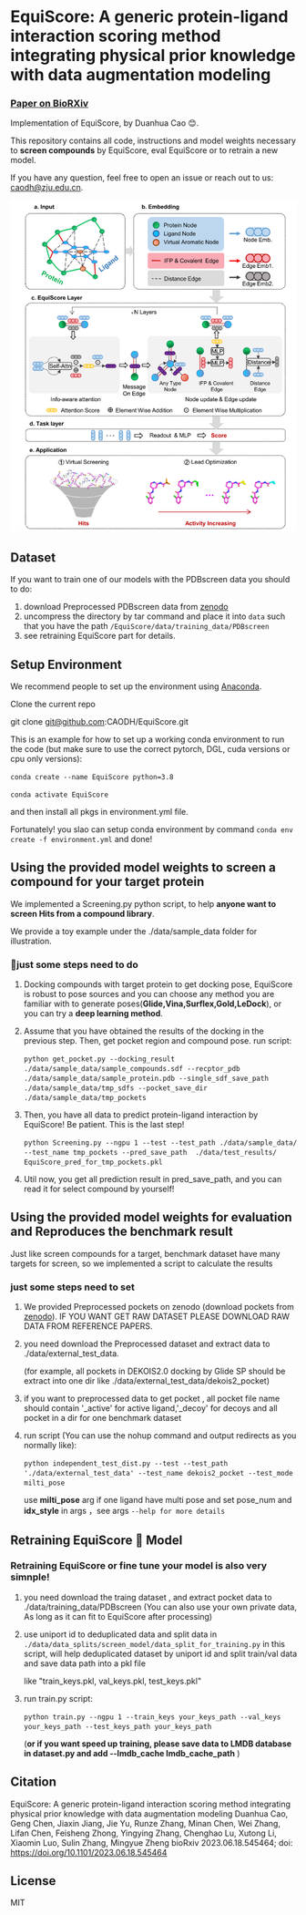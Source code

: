 # EquiScore: A generic protein-ligand interaction scoring method integrating physical prior knowledge with data augmentation modeling

### [Paper on BioRXiv](https://www.biorxiv.org/content/10.1101/2023.06.18.545464v2)

Implementation of EquiScore, by Duanhua Cao 😊.

This repository contains all code, instructions and model weights necessary to **screen compounds** by EquiScore, eval EquiScore or to retrain a new model.

If you have any question, feel free to open an issue or reach out to us: [caodh@zju.edu.cn](caodh@zju.edu.cn).

![Alt Text](./figs/model_framework.png)

## Dataset

If you want to train one of our models with the PDBscreen data you should to do:

1. download Preprocessed PDBscreen data from [zenodo](https://doi.org/10.5281/zenodo.8049380)
2. uncompress the directory by tar command and place it into `data` such that you have the path `/EquiScore/data/training_data/PDBscreen`
3. see retraining EquiScore part for details.

## Setup Environment

We recommend people to set up the environment using [Anaconda](https://docs.anaconda.com/anaconda/install/index.html).

   Clone the current repo

   git clone git@github.com:CAODH/EquiScore.git

This is an example for how to set up a working conda environment to run the code (but make sure to use the correct pytorch, DGL, cuda versions or cpu only versions):

   `conda create --name EquiScore python=3.8`

   `conda activate EquiScore`

   and then install all pkgs in environment.yml file.

Fortunately! you slao can setup conda environment by command `conda env create -f environment.yml` and done!

## **Using the provided model weights to screen a compound for your target protein**

   We implemented a Screening.py python script, to help **anyone want to screen Hits from a compound library**.

   We provide a toy example under the ./data/sample_data folder for illustration.

### **🚀just some steps need to do**

1. Docking compounds with target protein to get docking pose, EquiScore is robust to pose sources and you can choose any method you are familiar with to generate poses(**Glide,Vina,Surflex,Gold,LeDock**), or you can try a **deep learning method**.
2. Assume that you have obtained the results of the docking in the previous step. Then, get pocket region and compound pose.
   run script:

   `python get_pocket.py --docking_result ./data/sample_data/sample_compounds.sdf --recptor_pdb ./data/sample_data/sample_protein.pdb --single_sdf_save_path ./data/sample_data/tmp_sdfs --pocket_save_dir ./data/sample_data/tmp_pockets`
3. Then, you have all data to predict protein-ligand interaction by EquiScore! Be patient. This is the last step!

   `python Screening.py --ngpu 1 --test --test_path ./data/sample_data/ --test_name tmp_pockets --pred_save_path  ./data/test_results/       EquiScore_pred_for_tmp_pockets.pkl`
4. Util now, you get all prediction result in pred_save_path, and you can read it for select compound by yourself!

## **Using the provided model weights for evaluation and Reproduces the benchmark result**

   Just like screen compounds for a target, benchmark dataset have many targets for screen, so we implemented a script to calculate the results

### **just some steps need to set**

1. We provided Preprocessed pockets on zenodo (download pockets from [zenodo](https://doi.org/10.5281/zenodo.8047224)). IF YOU WANT GET RAW DATASET PLEASE DOWNLOAD RAW DATA FROM REFERENCE PAPERS.
2. you need download the Preprocessed dataset and extract data to ./data/external_test_data.

   (for example, all pockets in DEKOIS2.0 docking by Glide SP should be extract into one dir like ./data/external_test_data/dekois2_pocket)
3. if you want to preprocessed data to get pocket , all pocket file name should contain '_active' for active ligand,'_decoy' for decoys and  all pocket in a dir for one benchmark dataset
4. run script (You can use the nohup command and output redirects as you normally like):

   `python independent_test_dist.py --test --test_path './data/external_test_data' --test_name dekois2_pocket --test_mode milti_pose`

   use **milti_pose** arg if one ligand have multi pose and set pose_num and **idx_style** in args ，see args `--help for more details`

## **Retraining EquiScore 🤖 Model**

### **Retraining EquiScore or fine tune your model is also very simnple!**

1. you need download the traing dataset , and extract pocket data to ./data/training_data/PDBscreen
   (You can also use your own private data, As long as it can fit to EquiScore after processing)
2. use uniport id to deduplicated data and split data in `./data/data_splits/screen_model/data_split_for_training.py`
   in this script, will help deduplicated dataset by uniport id and split train/val data and save data path into a pkl file

   like "train_keys.pkl, val_keys.pkl, test_keys.pkl"
3. run train.py script:

   `python train.py --ngpu 1 --train_keys your_keys_path --val_keys your_keys_path --test_keys_path your_keys_path`

   (**or if you want speed up training, please save data to LMDB database in dataset.py and add --lmdb_cache lmdb_cache_path** )

## Citation

   EquiScore: A generic protein-ligand interaction scoring method integrating physical prior knowledge with data augmentation modeling
   Duanhua Cao, Geng Chen, Jiaxin Jiang, Jie Yu, Runze Zhang, Minan Chen, Wei Zhang, Lifan Chen, Feisheng Zhong, Yingying Zhang, Chenghao Lu, Xutong Li, Xiaomin Luo, Sulin Zhang, Mingyue Zheng
   bioRxiv 2023.06.18.545464; doi: https://doi.org/10.1101/2023.06.18.545464

## License

MIT
